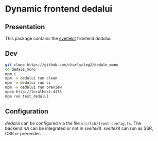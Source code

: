Dynamic frontend dedalui
========================

Presentation
------------

This package contains the [sveltekit](https://svelte.dev/) frontend *dedalui*.


Dev
---

```bash
git clone https://github.com/charlyoleg2/dedale_mono
cd dedale_mono
npm i
npm -w dedalui run clean
npm -w dedalui run ci
npm -w dedalui run preview
open http://localhost:4173
npm run test_dedalui
```

Configuration
-------------

*dedalui* can be configured via the file `src/lib/front-config.ts`.
The backend *nA* can be integrated or not in *sveltekit*.
*sveltekit* can run as SSR, CSR or prerender.
